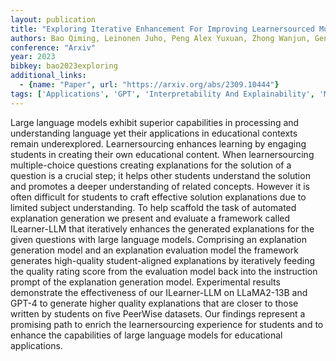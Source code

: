 ```yaml
---
layout: publication
title: "Exploring Iterative Enhancement For Improving Learnersourced Multiple-choice Question Explanations With Large Language Models"
authors: Bao Qiming, Leinonen Juho, Peng Alex Yuxuan, Zhong Wanjun, Gendron Gaël, Pistotti Timothy, Huang Alice, Denny Paul, Witbrock Michael, Liu Jiamou
conference: "Arxiv"
year: 2023
bibkey: bao2023exploring
additional_links:
  - {name: "Paper", url: "https://arxiv.org/abs/2309.10444"}
tags: ['Applications', 'GPT', 'Interpretability And Explainability', 'Model Architecture', 'Pretraining Methods', 'Prompting', 'Tools']
---
```

Large language models exhibit superior capabilities in processing and understanding language yet their applications in educational contexts remain underexplored. Learnersourcing enhances learning by engaging students in creating their own educational content. When learnersourcing multiple-choice questions creating explanations for the solution of a question is a crucial step; it helps other students understand the solution and promotes a deeper understanding of related concepts. However it is often difficult for students to craft effective solution explanations due to limited subject understanding. To help scaffold the task of automated explanation generation we present and evaluate a framework called ILearner-LLM that iteratively enhances the generated explanations for the given questions with large language models. Comprising an explanation generation model and an explanation evaluation model the framework generates high-quality student-aligned explanations by iteratively feeding the quality rating score from the evaluation model back into the instruction prompt of the explanation generation model. Experimental results demonstrate the effectiveness of our ILearner-LLM on LLaMA2-13B and GPT-4 to generate higher quality explanations that are closer to those written by students on five PeerWise datasets. Our findings represent a promising path to enrich the learnersourcing experience for students and to enhance the capabilities of large language models for educational applications.
